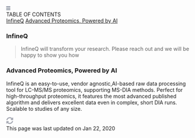 <div class="main-header">
  <div class="stick-toc">
    <nav>
      <div class="table-of-contents">
        <div class="flex-center">
          <div>
            <img src="./assets/media/Vector.svg" width="11" height="9.95" alt="burger">
          </div>
          <div class="heading">
            TABLE OF CONTENTS
          </div>
        </div>
        <div>
          <div class="toc-items">
            <a href="#/?id=infineq">InfineQ</a>
            <a href="#/?id=advanced-proteomics-powered-by-ai">Advanced Proteomics, Powered by AI</a>
          </div>
        </div>
      </div>
    </nav>
  </div>
  <div>

### InfineQ

> InfineQ will transform your research. Please reach out and we will be happy to show you how

### Advanced Proteomics, Powered by AI

InfineQ is an easy-to-use, vendor agnostic,AI-based raw data processing tool for LC-MS/MS proteomics, supporting MS-DIA methods. Perfect for high-throughput proteomics, it features the most advanced published algorithm and delivers excellent data even in complex, short DIA runs. Scalable to studies of any size.
    <div class="flex-center last-updated">
      <div>
        <img src="./assets/media/sync-alt-solid 1.svg" width="19" height="19" alt="sync-icon">
      </div>
      <div class="last-updated-info">
        This page was last updated on Jan 22, 2020
      </div>
    </div>
  </div>
</div>
<div id="faq-section" ></div>